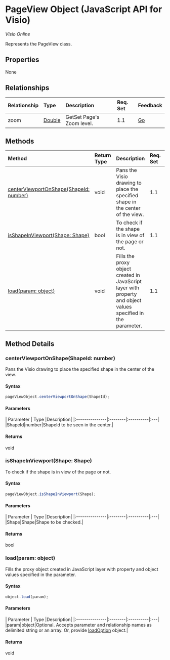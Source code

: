 # PageView Object (JavaScript API for Visio)

_Visio Online_

Represents the PageView class.

## Properties

None

## Relationships
| Relationship | Type	|Description| Req. Set| Feedback|
|:---------------|:--------|:----------|:----|:---|
|zoom|[Double](double.md)|GetSet Page's Zoom level.|1.1|[Go](https://github.com/OfficeDev/office-js-docs/issues/new?title=Visio-pageView-zoom)|

## Methods

| Method		   | Return Type	|Description| Req. Set| Feedback|
|:---------------|:--------|:----------|:----|:---|
|[centerViewportOnShape(ShapeId: number)](#centerviewportonshapeshapeid-number)|void|Pans the Visio drawing to place the specified shape in the center of the view.|1.1|[Go](https://github.com/OfficeDev/office-js-docs/issues/new?title=Visio-pageView-centerViewportOnShape)|
|[isShapeInViewport(Shape: Shape)](#isshapeinviewportshape-shape)|bool|To check if the shape is in view of the page or not.|1.1|[Go](https://github.com/OfficeDev/office-js-docs/issues/new?title=Visio-pageView-isShapeInViewport)|
|[load(param: object)](#loadparam-object)|void|Fills the proxy object created in JavaScript layer with property and object values specified in the parameter.|1.1|[Go](https://github.com/OfficeDev/office-js-docs/issues/new?title=Visio-pageView-load)|

## Method Details


### centerViewportOnShape(ShapeId: number)
Pans the Visio drawing to place the specified shape in the center of the view.

#### Syntax
```js
pageViewObject.centerViewportOnShape(ShapeId);
```

#### Parameters
| Parameter	   | Type	|Description|
|:---------------|:--------|:----------|:---|
|ShapeId|number|ShapeId to be seen in the center.|

#### Returns
void

### isShapeInViewport(Shape: Shape)
To check if the shape is in view of the page or not.

#### Syntax
```js
pageViewObject.isShapeInViewport(Shape);
```

#### Parameters
| Parameter	   | Type	|Description|
|:---------------|:--------|:----------|:---|
|Shape|Shape|Shape to be checked.|

#### Returns
bool

### load(param: object)
Fills the proxy object created in JavaScript layer with property and object values specified in the parameter.

#### Syntax
```js
object.load(param);
```

#### Parameters
| Parameter	   | Type	|Description|
|:---------------|:--------|:----------|:---|
|param|object|Optional. Accepts parameter and relationship names as delimited string or an array. Or, provide [loadOption](loadoption.md) object.|

#### Returns
void
